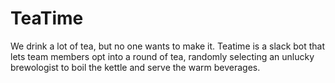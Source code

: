 # TeaTime

We drink a lot of tea, but no one wants to make it. Teatime is a slack bot that lets team members opt into a round of tea, randomly selecting an unlucky brewologist to boil the kettle and serve the warm beverages.
